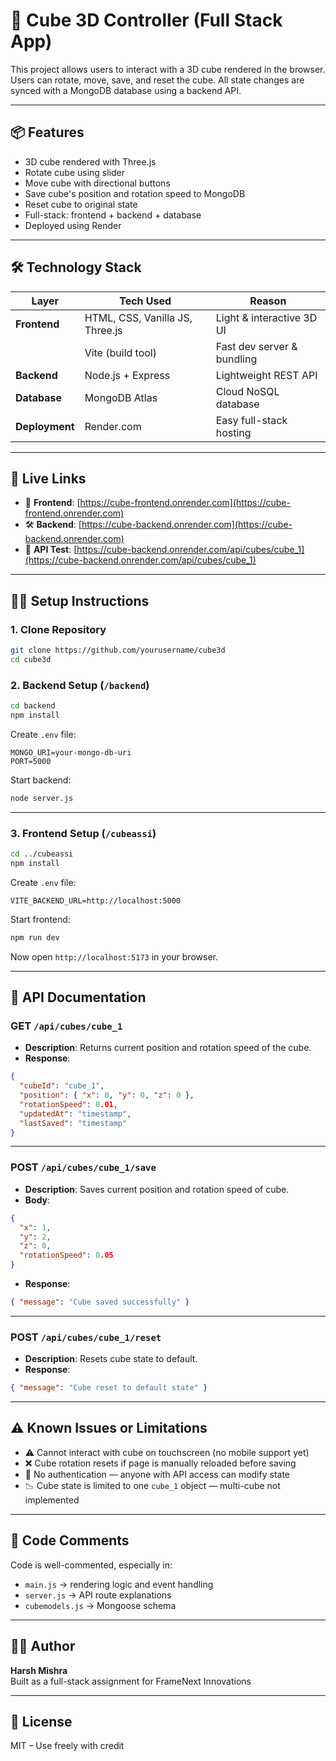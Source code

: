 
# 🧊 Cube 3D Controller (Full Stack App)

This project allows users to interact with a 3D cube rendered in the browser. Users can rotate, move, save, and reset the cube. All state changes are synced with a MongoDB database using a backend API.

---

## 📦 Features

- 3D cube rendered with Three.js
- Rotate cube using slider
- Move cube with directional buttons
- Save cube's position and rotation speed to MongoDB
- Reset cube to original state
- Full-stack: frontend + backend + database
- Deployed using Render

---

## 🛠️ Technology Stack

| Layer        | Tech Used                       | Reason |
|--------------|----------------------------------|--------|
| **Frontend** | HTML, CSS, Vanilla JS, Three.js  | Light & interactive 3D UI |
|              | Vite (build tool)               | Fast dev server & bundling |
| **Backend**  | Node.js + Express               | Lightweight REST API |
| **Database** | MongoDB Atlas                   | Cloud NoSQL database |
| **Deployment**| Render.com                      | Easy full-stack hosting |

---

## 🚀 Live Links

- 🔗 **Frontend**: [https://cube-frontend.onrender.com](https://cube-frontend.onrender.com)
- 🛠️ **Backend**: [https://cube-backend.onrender.com](https://cube-backend.onrender.com)
- 🧪 **API Test**: [https://cube-backend.onrender.com/api/cubes/cube_1](https://cube-backend.onrender.com/api/cubes/cube_1)

---

## 🧑‍💻 Setup Instructions

### 1. Clone Repository

```bash
git clone https://github.com/yourusername/cube3d
cd cube3d
```

### 2. Backend Setup (`/backend`)

```bash
cd backend
npm install
```

Create `.env` file:
```env
MONGO_URI=your-mongo-db-uri
PORT=5000
```

Start backend:
```bash
node server.js
```

---

### 3. Frontend Setup (`/cubeassi`)

```bash
cd ../cubeassi
npm install
```

Create `.env` file:
```env
VITE_BACKEND_URL=http://localhost:5000
```

Start frontend:
```bash
npm run dev
```

Now open `http://localhost:5173` in your browser.

---

## 📡 API Documentation

### GET `/api/cubes/cube_1`

- **Description**: Returns current position and rotation speed of the cube.
- **Response**:
```json
{
  "cubeId": "cube_1",
  "position": { "x": 0, "y": 0, "z": 0 },
  "rotationSpeed": 0.01,
  "updatedAt": "timestamp",
  "lastSaved": "timestamp"
}
```

---

### POST `/api/cubes/cube_1/save`

- **Description**: Saves current position and rotation speed of cube.
- **Body**:
```json
{
  "x": 1,
  "y": 2,
  "z": 0,
  "rotationSpeed": 0.05
}
```
- **Response**:
```json
{ "message": "Cube saved successfully" }
```

---

### POST `/api/cubes/cube_1/reset`

- **Description**: Resets cube state to default.
- **Response**:
```json
{ "message": "Cube reset to default state" }
```

---

## ⚠️ Known Issues or Limitations

- ⚠️ Cannot interact with cube on touchscreen (no mobile support yet)
- ❌ Cube rotation resets if page is manually reloaded before saving
- 🚫 No authentication — anyone with API access can modify state
- 📉 Cube state is limited to one `cube_1` object — multi-cube not implemented

---

## 💬 Code Comments

Code is well-commented, especially in:
- `main.js` → rendering logic and event handling
- `server.js` → API route explanations
- `cubemodels.js` → Mongoose schema

---

## 🧑‍🎓 Author

**Harsh Mishra**  
Built as a full-stack assignment for FrameNext Innovations

---

## 📄 License

MIT – Use freely with credit
